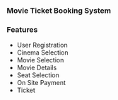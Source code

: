 ### Movie Ticket Booking System ###

### Features ###
 - User Registration
 - Cinema Selection
 - Movie Selection
 - Movie Details
 - Seat Selection
 - On Site Payment
 - Ticket